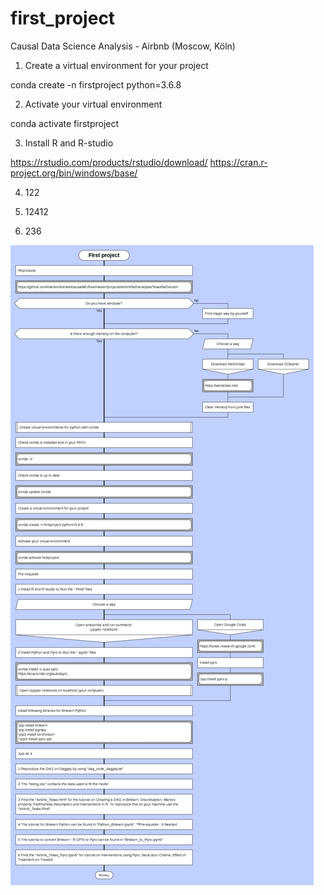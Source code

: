 # first_project
Causal Data Science Analysis - Airbnb (Moscow, Köln)

1. Create a virtual environment for your project

conda create -n firstproject python=3.6.8

2. Activate your virtual environment

conda activate firstproject

3. Install R and R-studio 

https://rstudio.com/products/rstudio/download/
https://cran.r-project.org/bin/windows/base/

4. 122

5. 12412

6. 236

![](image_scheme/first_project_scheme.png)
